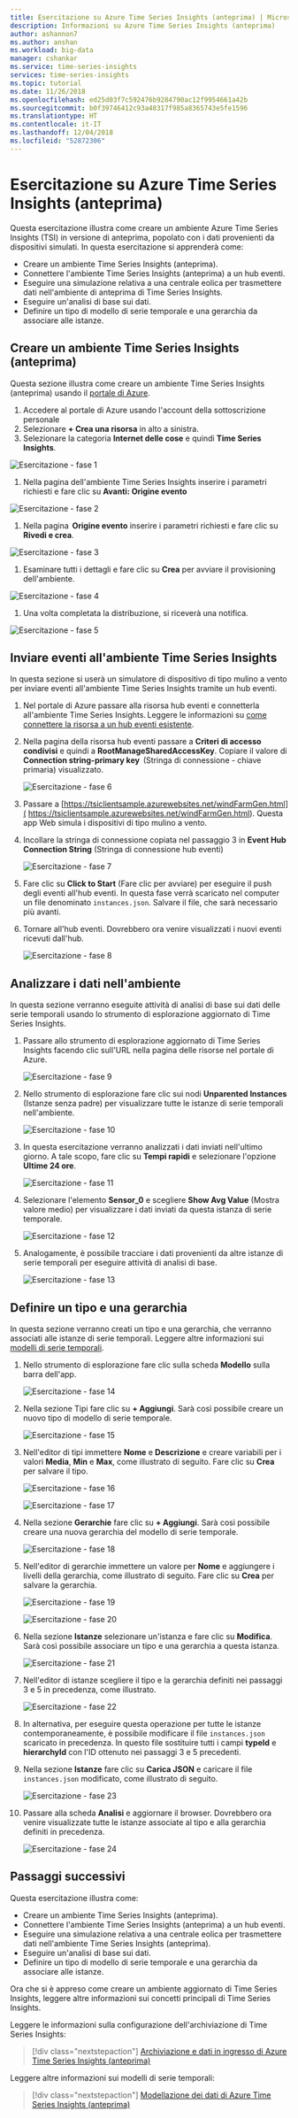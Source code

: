```yaml
---
title: Esercitazione su Azure Time Series Insights (anteprima) | Microsoft Docs
description: Informazioni su Azure Time Series Insights (anteprima)
author: ashannon7
ms.author: anshan
ms.workload: big-data
manager: cshankar
ms.service: time-series-insights
services: time-series-insights
ms.topic: tutorial
ms.date: 11/26/2018
ms.openlocfilehash: ed25d03f7c592476b9284790ac12f9954661a42b
ms.sourcegitcommit: b0f39746412c93a48317f985a8365743e5fe1596
ms.translationtype: HT
ms.contentlocale: it-IT
ms.lasthandoff: 12/04/2018
ms.locfileid: "52872306"
---
```

# <a name="azure-time-series-insights-preview-tutorial"></a>Esercitazione su Azure Time Series Insights (anteprima)

Questa esercitazione illustra come creare un ambiente Azure Time Series Insights (TSI) in versione di anteprima, popolato con i dati provenienti da dispositivi simulati. In questa esercitazione si apprenderà come:

* Creare un ambiente Time Series Insights (anteprima).
* Connettere l'ambiente Time Series Insights (anteprima) a un hub eventi.
* Eseguire una simulazione relativa a una centrale eolica per trasmettere dati nell'ambiente di anteprima di Time Series Insights.
* Eseguire un'analisi di base sui dati.
* Definire un tipo di modello di serie temporale e una gerarchia da associare alle istanze.

## <a name="create-a-time-series-insights-preview-environment"></a>Creare un ambiente Time Series Insights (anteprima)

Questa sezione illustra come creare un ambiente Time Series Insights (anteprima) usando il [portale di Azure](https://portal.azure.com/).

1. Accedere al portale di Azure usando l'account della sottoscrizione personale
1. Selezionare **+ Crea una risorsa** in alto a sinistra.
1. Selezionare la categoria **Internet delle cose** e quindi **Time Series Insights**.

  ![Esercitazione - fase 1][1]

1. Nella pagina dell'ambiente Time Series Insights inserire i parametri richiesti e fare clic su **Avanti: Origine evento**

  ![Esercitazione - fase 2][2]

1. Nella pagina  **Origine evento** inserire i parametri richiesti e fare clic su **Rivedi e crea**.

  ![Esercitazione - fase 3][3]

1. Esaminare tutti i dettagli e fare clic su **Crea** per avviare il provisioning dell'ambiente.

  ![Esercitazione - fase 4][4]

1. Una volta completata la distribuzione, si riceverà una notifica.

  ![Esercitazione - fase 5][5]

## <a name="send-events-to-your-tsi-environment"></a>Inviare eventi all'ambiente Time Series Insights

In questa sezione si userà un simulatore di dispositivo di tipo mulino a vento per inviare eventi all'ambiente Time Series Insights tramite un hub eventi.

  1. Nel portale di Azure passare alla risorsa hub eventi e connetterla all'ambiente Time Series Insights. Leggere le informazioni su [come connettere la risorsa a un hub eventi esistente](./time-series-insights-how-to-add-an-event-source-eventhub.md).

  1. Nella pagina della risorsa hub eventi passare a **Criteri di accesso condivisi** e quindi a **RootManageSharedAccessKey**. Copiare il valore di **Connection string-primary key**  (Stringa di connessione - chiave primaria) visualizzato.

      ![Esercitazione - fase 6][6]

  1. Passare a [https://tsiclientsample.azurewebsites.net/windFarmGen.html]( https://tsiclientsample.azurewebsites.net/windFarmGen.html). Questa app Web simula i dispositivi di tipo mulino a vento.
  1. Incollare la stringa di connessione copiata nel passaggio 3 in **Event Hub Connection String** (Stringa di connessione hub eventi)

      ![Esercitazione - fase 7][7]

  1. Fare clic su **Click to Start** (Fare clic per avviare) per eseguire il push degli eventi all'hub eventi. In questa fase verrà scaricato nel computer un file denominato `instances.json`. Salvare il file, che sarà necessario più avanti.

  1. Tornare all'hub eventi. Dovrebbero ora venire visualizzati i nuovi eventi ricevuti dall'hub.

     ![Esercitazione - fase 8][8]

## <a name="analyze-data-in-your-environment"></a>Analizzare i dati nell'ambiente

In questa sezione verranno eseguite attività di analisi di base sui dati delle serie temporali usando lo strumento di esplorazione aggiornato di Time Series Insights.

  1. Passare allo strumento di esplorazione aggiornato di Time Series Insights facendo clic sull'URL nella pagina delle risorse nel portale di Azure.

      ![Esercitazione - fase 9][9]

  1. Nello strumento di esplorazione fare clic sui nodi **Unparented Instances** (Istanze senza padre) per visualizzare tutte le istanze di serie temporali nell'ambiente.

     ![Esercitazione - fase 10][10]

  1. In questa esercitazione verranno analizzati i dati inviati nell'ultimo giorno. A tale scopo, fare clic su **Tempi rapidi** e selezionare l'opzione **Ultime 24 ore**.

     ![Esercitazione - fase 11][11]

  1. Selezionare l'elemento **Sensor_0** e scegliere **Show Avg Value** (Mostra valore medio) per visualizzare i dati inviati da questa istanza di serie temporale.

     ![Esercitazione - fase 12][12]

  1. Analogamente, è possibile tracciare i dati provenienti da altre istanze di serie temporali per eseguire attività di analisi di base.

     ![Esercitazione - fase 13][13]

## <a name="define-a-type--hierarchy"></a>Definire un tipo e una gerarchia 

In questa sezione verranno creati un tipo e una gerarchia, che verranno associati alle istanze di serie temporali. Leggere altre informazioni sui [modelli di serie temporali](./time-series-insights-update-tsm.md).

  1. Nello strumento di esplorazione fare clic sulla scheda **Modello** sulla barra dell'app.

     ![Esercitazione - fase 14][14]

  1. Nella sezione Tipi fare clic su **+ Aggiungi**. Sarà così possibile creare un nuovo tipo di modello di serie temporale.

     ![Esercitazione - fase 15][15]

  1. Nell'editor di tipi immettere **Nome** e **Descrizione** e creare variabili per i valori **Media**, **Min** e **Max**, come illustrato di seguito. Fare clic su **Crea** per salvare il tipo.

     ![Esercitazione - fase 16][16]

     ![Esercitazione - fase 17][17]

  1. Nella sezione **Gerarchie** fare clic su **+ Aggiungi**. Sarà così possibile creare una nuova gerarchia del modello di serie temporale.

     ![Esercitazione - fase 18][18]

  1. Nell'editor di gerarchie immettere un valore per **Nome** e aggiungere i livelli della gerarchia, come illustrato di seguito. Fare clic su **Crea** per salvare la gerarchia.

     ![Esercitazione - fase 19][19]

     ![Esercitazione - fase 20][20]

  1. Nella sezione **Istanze** selezionare un'istanza e fare clic su **Modifica**. Sarà così possibile associare un tipo e una gerarchia a questa istanza.

     ![Esercitazione - fase 21][21]

  1. Nell'editor di istanze scegliere il tipo e la gerarchia definiti nei passaggi 3 e 5 in precedenza, come illustrato.

     ![Esercitazione - fase 22][22]

  1. In alternativa, per eseguire questa operazione per tutte le istanze contemporaneamente, è possibile modificare il file `instances.json` scaricato in precedenza. In questo file sostituire tutti i campi **typeId** e **hierarchyId** con l'ID ottenuto nei passaggi 3 e 5 precedenti.

  1. Nella sezione **Istanze** fare clic su **Carica JSON** e caricare il file `instances.json` modificato, come illustrato di seguito.

     ![Esercitazione - fase 23][23]

  1. Passare alla scheda **Analisi** e aggiornare il browser. Dovrebbero ora venire visualizzate tutte le istanze associate al tipo e alla gerarchia definiti in precedenza.

     ![Esercitazione - fase 24][24]

## <a name="next-steps"></a>Passaggi successivi

Questa esercitazione illustra come:  

* Creare un ambiente Time Series Insights (anteprima).
* Connettere l'ambiente Time Series Insights (anteprima) a un hub eventi.
* Eseguire una simulazione relativa a una centrale eolica per trasmettere dati nell'ambiente Time Series Insights (anteprima).
* Eseguire un'analisi di base sui dati.
* Definire un tipo di modello di serie temporale e una gerarchia da associare alle istanze.

Ora che si è appreso come creare un ambiente aggiornato di Time Series Insights, leggere altre informazioni sui concetti principali di Time Series Insights.

Leggere le informazioni sulla configurazione dell'archiviazione di Time Series Insights:

> [!div class="nextstepaction"]
> [Archiviazione e dati in ingresso di Azure Time Series Insights (anteprima)](./time-series-insights-update-storage-ingress.md)

Leggere altre informazioni sui modelli di serie temporali:

> [!div class="nextstepaction"]
> [Modellazione dei dati di Azure Time Series Insights (anteprima)](./time-series-insights-update-tsm.md)

<!-- Images -->
[1]: media/v2-update-provision/tutorial-one.png
[2]: media/v2-update-provision/tutorial-two.png
[3]: media/v2-update-provision/tutorial-three.png
[4]: media/v2-update-provision/tutorial-four.png
[5]: media/v2-update-provision/tutorial-five.png
[6]: media/v2-update-provision/tutorial-six.png
[7]: media/v2-update-provision/tutorial-seven.png
[8]: media/v2-update-provision/tutorial-eight.png
[9]: media/v2-update-provision/tutorial-nine.png
[10]: media/v2-update-provision/tutorial-ten.png
[11]: media/v2-update-provision/tutorial-eleven.png
[12]: media/v2-update-provision/tutorial-twelve.png
[13]: media/v2-update-provision/tutorial-thirteen.png
[14]: media/v2-update-provision/tutorial-fourteen.png
[15]: media/v2-update-provision/tutorial-fifteen.png
[16]: media/v2-update-provision/tutorial-sixteen.png
[17]: media/v2-update-provision/tutorial-seventeen.png
[18]: media/v2-update-provision/tutorial-eighteen.png
[19]: media/v2-update-provision/tutorial-nineteen.png
[20]: media/v2-update-provision/tutorial-twenty.png
[21]: media/v2-update-provision/tutorial-twenty-one.png
[22]: media/v2-update-provision/tutorial-twenty-two.png
[23]: media/v2-update-provision/tutorial-twenty-three.png
[24]: media/v2-update-provision/tutorial-twenty-four.png